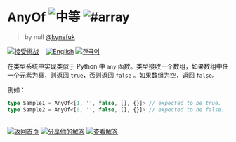 <!--info-header-start--><h1>AnyOf <img src="https://img.shields.io/badge/-%E4%B8%AD%E7%AD%89-d9901a" alt="中等"/> <img src="https://img.shields.io/badge/-%23array-999" alt="#array"/></h1><blockquote><p>by null <a href="https://github.com/kynefuk" target="_blank">@kynefuk</a></p></blockquote><p><a href="https://tsch.js.org/949/play/zh-CN" target="_blank"><img src="https://img.shields.io/badge/-%E6%8E%A5%E5%8F%97%E6%8C%91%E6%88%98-3178c6?logo=typescript&logoColor=white" alt="接受挑战"/></a> &nbsp;&nbsp;&nbsp;<a href="./README.md" target="_blank"><img src="https://img.shields.io/badge/-English-gray" alt="English"/></a>  <a href="./README.ko.md" target="_blank"><img src="https://img.shields.io/badge/-%ED%95%9C%EA%B5%AD%EC%96%B4-gray" alt="한국어"/></a> </p><!--info-header-end-->

在类型系统中实现类似于 Python 中 `any` 函数。类型接收一个数组，如果数组中任一个元素为真，则返回 `true`，否则返回 `false`
。如果数组为空，返回 `false`。

例如：

```ts
type Sample1 = AnyOf<[1, '', false, [], {}]> // expected to be true.
type Sample2 = AnyOf<[0, '', false, [], {}]> // expected to be false.
```

<!--info-footer-start--><br><a href="../../README.zh-CN.md" target="_blank"><img src="https://img.shields.io/badge/-%E8%BF%94%E5%9B%9E%E9%A6%96%E9%A1%B5-grey" alt="返回首页"/></a> <a href="https://tsch.js.org/949/answer/zh-CN" target="_blank"><img src="https://img.shields.io/badge/-%E5%88%86%E4%BA%AB%E4%BD%A0%E7%9A%84%E8%A7%A3%E7%AD%94-teal" alt="分享你的解答"/></a> <a href="https://tsch.js.org/949/solutions" target="_blank"><img src="https://img.shields.io/badge/-%E6%9F%A5%E7%9C%8B%E8%A7%A3%E7%AD%94-de5a77?logo=awesome-lists&logoColor=white" alt="查看解答"/></a> <!--info-footer-end-->
